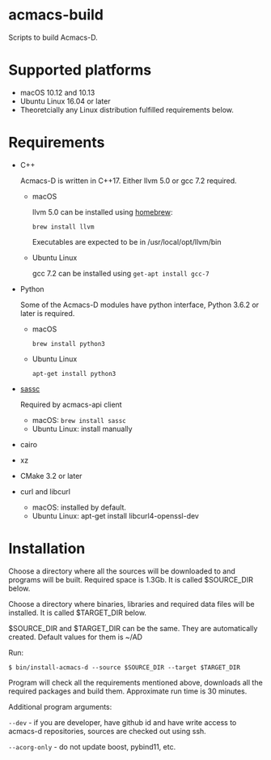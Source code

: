 # acmacs-build

Scripts to build Acmacs-D.

# Supported platforms

 - macOS 10.12 and 10.13
 - Ubuntu Linux 16.04 or later
 - Theoretcially any Linux distribution fulfilled requirements below.

# Requirements

- C++

  Acmacs-D is written in C++17. Either llvm 5.0 or gcc 7.2 required.

  * macOS

     llvm 5.0 can be installed using [homebrew](https://brew.sh):

     `brew install llvm`

     Executables are expected to be in /usr/local/opt/llvm/bin

  * Ubuntu Linux

    gcc 7.2 can be installed using `get-apt install gcc-7`

- Python

  Some of the Acmacs-D modules have python interface, Python 3.6.2 or later is required.

  * macOS

    `brew install python3`

  * Ubuntu Linux

    `apt-get install python3`

- [sassc](https://github.com/sass/sassc)

  Required by acmacs-api client

  * macOS: `brew install sassc`
  * Ubuntu Linux: install manually

- cairo

- xz

- CMake 3.2 or later

- curl and libcurl

  * macOS: installed by default.
  * Ubuntu Linux: apt-get install libcurl4-openssl-dev

# Installation

Choose a directory where all the sources will be downloaded to and
programs will be built. Required space is 1.3Gb. It is called
\$SOURCE_DIR below.

Choose a directory where binaries, libraries and required data files
will be installed. It is called \$TARGET_DIR below.

\$SOURCE_DIR and \$TARGET_DIR can be the same. They are automatically created. Default values for them is ~/AD

Run:

`$ bin/install-acmacs-d --source $SOURCE_DIR --target $TARGET_DIR`

Program will check all the requirements mentioned above, downloads all
the required packages and build them. Approximate run time is 30
minutes.

Additional program arguments:

`--dev` - if you are developer, have github id and have write access
to acmacs-d repositories, sources are checked out using ssh.

`--acorg-only` - do not update boost, pybind11, etc.
